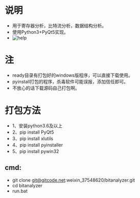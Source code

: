 # 说明
+ 用于寄存器分析，比特流分析，数据结构分析。
+ 使用Python3+PyQt5实现。
+ ![help](https://gitcode.net/weixin_37548620/bitanalyzer/-/blob/master/help/help.gif)

# 注
+ ready目录有打包好的windows版程序，可以直接下载使用。
+ pyinstall打包的程序，杀毒软件可能误报，添加信任即可。
+ 不放心的话下载源码自己打包啊。


# 打包方法
+ 1、安装python3.6及以上
+ 2、pip install PyQt5
+ 3、pip install xlutils
+ 4、pip install pyinstaller
+ 5、pip install pywin32

## cmd:
+ git clone git@gitcode.net:weixin_37548620/bitanalyzer.git
+ cd bitanalyzer
+ run.bat
